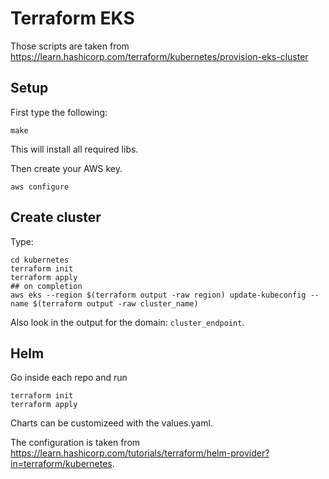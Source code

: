 # Terraform EKS

Those scripts are taken from https://learn.hashicorp.com/terraform/kubernetes/provision-eks-cluster

## Setup

First type the following:

```
make
```

This will install all required libs.

Then create your AWS key.

```
aws configure
```


## Create cluster

Type:

```
cd kubernetes
terraform init
terraform apply
## on completion
aws eks --region $(terraform output -raw region) update-kubeconfig --name $(terraform output -raw cluster_name)
```

Also look in the output for the domain: `cluster_endpoint`.

## Helm

Go inside each repo and run

```
terraform init
terraform apply
```

Charts can be customizeed with the values.yaml.

The configuration is taken from https://learn.hashicorp.com/tutorials/terraform/helm-provider?in=terraform/kubernetes.